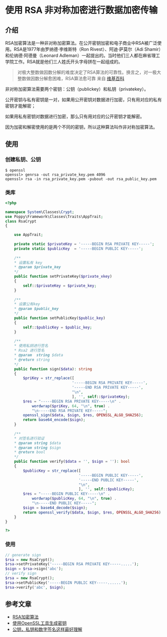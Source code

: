 # 使用 RSA 非对称加密进行数据加密传输

## 介绍

RSA加密算法是一种非对称加密算法。在公开密钥加密和电子商业中RSA被广泛使用。RSA是1977年由罗纳德·李维斯特（Ron Rivest）、阿迪·萨莫尔（Adi Shamir）和伦纳德·阿德曼（Leonard
Adleman）一起提出的。当时他们三人都在麻省理工学院工作。RSA就是他们三人姓氏开头字母拼在一起组成的。
> 对极大整数做因数分解的难度决定了RSA算法的可靠性。换言之，对一极大整数做因数分解愈困难，RSA算法愈可靠
> 来自 [维基百科](https://zh.wikipedia.org/wiki/RSA%E5%8A%A0%E5%AF%86%E6%BC%94%E7%AE%97%E6%B3%95)

非对称加密算法需要两个密钥：公钥（publickey）和私钥（privatekey）。

公开密钥与私有密钥是一对，如果用公开密钥对数据进行加密，只有用对应的私有密钥才能解密；

如果用私有密钥对数据进行加密，那么只有用对应的公开密钥才能解密。

因为加密和解密使用的是两个不同的密钥，所以这种算法叫作非对称加密算法。

## 使用

### 创建私钥、公钥

```
$ openssl
openssl> genrsa -out rsa_private_key.pem 4096
openssl> rsa -in rsa_private_key.pem -pubout -out rsa_public_key.pem
```

### 类库

```php
<?php 

namespace System\Classes\Crypt;
use Poppy\Framework\Classes\Traits\AppTrait;
class RsaCrypt
{

    use AppTrait;
    
    private static $privateKey = '-----BEGIN RSA PRIVATE KEY-----';
    private static $publicKey  = '-----BEGIN PUBLIC KEY-----';
    
    /**
    * 设置私有 key
    * @param $private_key
    */
    public function setPrivateKey($private_xkey)
    {
        self::$privateKey = $private_key;
    }
    
    /**
    * 设置公有key
    * @param $public_key
    */
    public function setPublicKey($public_key)
    {
        self::$publicKey = $public_key;
    }
    
    /**
    * 使用私钥进行签名
    * Rsa2 进行签名
    * @param  string $data
    * @return string
    */
    public function sign($data): string
    {
        $priKey = str_replace([
                              '-----BEGIN RSA PRIVATE KEY-----',
                              '-----END RSA PRIVATE KEY-----',
                              "\n",
                              ], '', self::$privateKey);
        $res = "-----BEGIN RSA PRIVATE KEY-----\n" .
            wordwrap($priKey, 64, "\n", true) .
            "\n-----END RSA PRIVATE KEY-----";
        openssl_sign($data, $sign, $res, OPENSSL_ALGO_SHA256);
        return base64_encode($sign);
    }
    
    /**
    * 对签名进行验证
    * @param string $data
    * @param string $sign
    * @return bool
    */
    public function verify($data = '', $sign = ''): bool
    {
        $publicKey = str_replace([
                                 '-----BEGIN PUBLIC KEY-----',
                                 '-----END PUBLIC KEY-----',
                                 "\n",
                                 ], '', self::$publicKey);
        $res = "-----BEGIN PUBLIC KEY-----\n" .
            wordwrap($publicKey, 64, "\n", true) .
            "\n-----END PUBLIC KEY-----";
        $sign = base64_decode($sign);
        return openssl_verify($data, $sign, $res, OPENSSL_ALGO_SHA256) > 0;
    }
}

?>
```

### 使用

```php
// generate sign
$rsa = new RsaCrypt();
$rsa->setPrivateKey('-----BEGIN RSA PRIVATE KEY-----.....');
$sign = $rsa->sign('abc');
// verify sign
$rsa = new RsaCrypt();
$rsa->setPublicKey('-----BEGIN PUBLIC KEY-----......');
$rsa->verify('abc', $sign);
```

## 参考文章

- [RSA加密算法](https://zh.wikipedia.org/wiki/RSA%E5%8A%A0%E5%AF%86%E6%BC%94%E7%AE%97%E6%B3%95)
- [使用OpenSSL工具生成密钥](https://docs.open.alipay.com/291/106130)
- [公钥，私钥和数字签名这样最好理解](https://blog.csdn.net/21aspnet/article/details/7249401)

